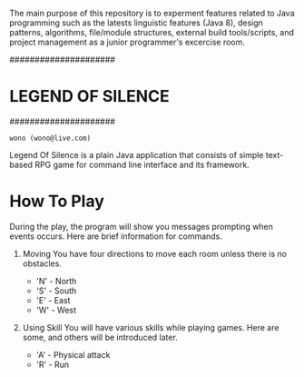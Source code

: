 The main purpose of this repository is to experment features related 
to Java programming such as the latests linguistic features (Java 8), 
design patterns, algorithms, file/module structures, external build 
tools/scripts, and project management as a junior programmer's 
excercise room.

#####################
# LEGEND OF SILENCE #
#####################

    wono (wono@live.com)

Legend Of Silence is a plain Java application that consists of simple 
text-based RPG game for command line interface and its framework.

How To Play 
=========== 
During the play, the program will show you messages prompting when 
events occurs. Here are brief information for commands.

1.  Moving
    You have four directions to move each room unless there is no 
    obstacles.
    *   'N' - North
    *   'S' - South
    *   'E' - East    
    *   'W' - West

2.  Using Skill
    You will have various skills while playing games. Here are some, 
    and others will be introduced later.
    
    *   'A' - Physical attack
    *   'R' - Run
